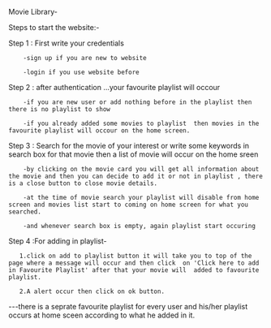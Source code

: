 Movie Library-


Steps to start the website:-

Step 1 : First write your credentials 
        
        -sign up if you are new to website
        
        -login if you use website before



Step 2 : after authentication ...your favourite playlist will occour 
        
        -if you are new user or add nothing before in the playlist then there is no playlist to show
        
        -if you already added some movies to playlist  then movies in the favourite playlist will occour on the home screen.



Step 3 : Search for the movie of your interest or write some keywords in search box  for that movie then a
         list of movie will occur on the home sreen  
        
        -by clicking on the movie card you will get all information about the movie and then you can decide to add it or not in playlist , there is a close button to close movie details.
        
        -at the time of movie search your playlist will disable from home screen and movies list start to coming on home screen for what you searched.
        
        -and whenever search box is empty, again playlist start occuring

Step 4 :For adding in playlist-
       
       1.click on add to playlist button it will take you to top of the page where a message will occur and then click  on 'Click here to add in Favourite Playlist' after that your movie will  added to favourite playlist.
       
       2.A alert occur then click on ok button.


 
 ---there is a seprate favourite playlist for every user and his/her playlist occurs at home sceen according to what he added in it.      




